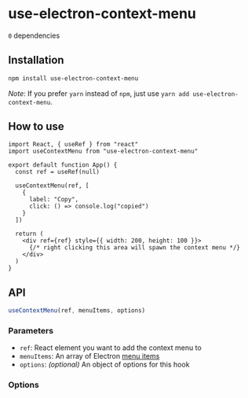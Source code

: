 # use-electron-context-menu

`0` dependencies

## Installation

```bash
npm install use-electron-context-menu
```

_Note_: If you prefer `yarn` instead of `npm`, just use `yarn add use-electron-context-menu`.

## How to use

```tsx
import React, { useRef } from "react"
import useContextMenu from "use-electron-context-menu"

export default function App() {
  const ref = useRef(null)

  useContextMenu(ref, [
    {
      label: "Copy",
      click: () => console.log("copied")
    }
  ])

  return (
    <div ref={ref} style={{ width: 200, height: 100 }}>
      {/* right clicking this area will spawn the context menu */}
    </div>
  )
}
```

## API

```ts
useContextMenu(ref, menuItems, options)
```

### Parameters

- `ref`: React element you want to add the context menu to
- `menuItems`: An array of Electron [menu items](https://www.electronjs.org/docs/api/menu-item)
- `options`: _(optional)_ An object of options for this hook

### Options
